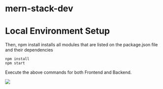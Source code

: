 # mern-stack-dev

# Local Environment Setup
Then, npm install installs all modules that are listed on the package.json file and their dependencies
```
npm install
npm start
```
Execute the above commands for both Frontend and Backend.

<img src ="https://1.bp.blogspot.com/-vQuuxGvKavM/X5PkJ6tVYdI/AAAAAAAAAmA/O9echJoCilU8Tb5nsQ4tbGrbYMxFnBNRACLcBGAsYHQ/s1528/Screenshot%2Bfrom%2B2020-10-24%2B13-51-25.png">

